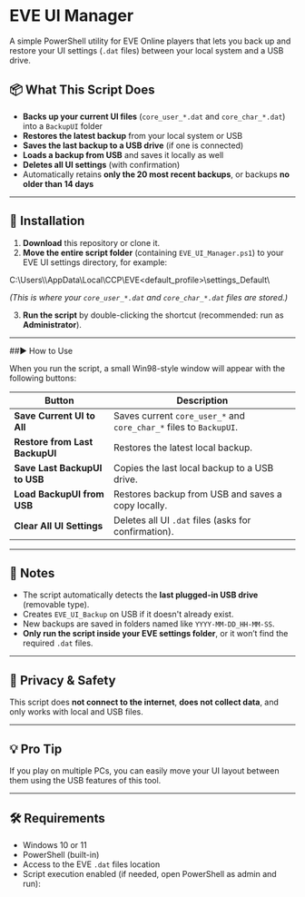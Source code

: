 # EVE UI Manager

A simple PowerShell utility for EVE Online players that lets you back up and restore your UI settings (`.dat` files) between your local system and a USB drive.

## 📦 What This Script Does

- **Backs up your current UI files** (`core_user_*.dat` and `core_char_*.dat`) into a `BackupUI` folder
- **Restores the latest backup** from your local system or USB
- **Saves the last backup to a USB drive** (if one is connected)
- **Loads a backup from USB** and saves it locally as well
- **Deletes all UI settings** (with confirmation)
- Automatically retains **only the 20 most recent backups**, or backups **no older than 14 days**

---

## 💾 Installation

1. **Download** this repository or clone it.
2. **Move the entire script folder** (containing `EVE_UI_Manager.ps1`) to your EVE UI settings directory, for example:

C:\Users\\<YourName>\AppData\Local\CCP\EVE\<default_profile>\settings_Default\


*(This is where your `core_user_*.dat` and `core_char_*.dat` files are stored.)*

3. **Run the script** by double-clicking the shortcut (recommended: run as **Administrator**).

---

##▶️ How to Use

When you run the script, a small Win98-style window will appear with the following buttons:

| Button                          | Description                                                                 |
|----------------------------------|-----------------------------------------------------------------------------|
| **Save Current UI to All**       | Saves current `core_user_*` and `core_char_*` files to `BackupUI`.         |
| **Restore from Last BackupUI**   | Restores the latest local backup.                                          |
| **Save Last BackupUI to USB**    | Copies the last local backup to a USB drive.                               |
| **Load BackupUI from USB**       | Restores backup from USB and saves a copy locally.                         |
| **Clear All UI Settings**        | Deletes all UI `.dat` files (asks for confirmation).                       |

---

## 📝 Notes

- The script automatically detects the **last plugged-in USB drive** (removable type).
- Creates `EVE_UI_Backup` on USB if it doesn't already exist.
- New backups are saved in folders named like `YYYY-MM-DD_HH-MM-SS`.
- **Only run the script inside your EVE settings folder**, or it won’t find the required `.dat` files.

---

## 🔐 Privacy & Safety

This script does **not connect to the internet**, **does not collect data**, and only works with local and USB files.

---

## 💡 Pro Tip

If you play on multiple PCs, you can easily move your UI layout between them using the USB features of this tool.

---

## 🛠️ Requirements

- Windows 10 or 11
- PowerShell (built-in)
- Access to the EVE `.dat` files location
- Script execution enabled (if needed, open PowerShell as admin and run):


